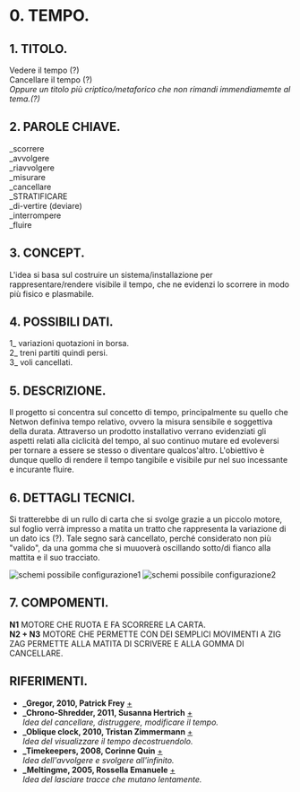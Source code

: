 # 0. TEMPO.

## 1. TITOLO.
Vedere il tempo (?)  
Cancellare il tempo (?)  
_Oppure un titolo più criptico/metaforico 
che non rimandi immendiamemte al tema.(?)_

## 2. PAROLE CHIAVE.
_scorrere  
_avvolgere  
_riavvolgere  
_misurare   
_cancellare  
_STRATIFICARE  
_di-vertire (deviare)  
_interrompere  
_fluire  

## 3. CONCEPT.
L'idea si basa sul costruire un sistema/installazione per rappresentare/rendere visibile il tempo, che ne evidenzi lo scorrere in modo più fisico e plasmabile. 

## 4. POSSIBILI DATI.
1_ variazioni quotazioni in borsa.  
2_ treni partiti quindi persi.  
3_ voli cancellati. 

## 5. DESCRIZIONE.
Il progetto si concentra sul concetto di tempo, principalmente su quello che Netwon definiva tempo relativo, ovvero la misura sensibile e soggettiva della durata. Attraverso un prodotto installativo verrano evidenziati gli aspetti relati alla ciclicità del tempo, al suo continuo mutare ed evoleversi per tornare a essere se stesso o diventare qualcos'altro.
L'obiettivo è dunque quello di rendere il tempo tangibile e visibile pur nel suo incessante e incurante fluire.

## 6. DETTAGLI TECNICI.
Si tratterebbe di un rullo di carta che si svolge grazie a un piccolo motore, sul foglio verrà impresso a matita un tratto che rappresenta la variazione di un dato ics (?). Tale segno sarà cancellato, perché considerato non più "valido", da una gomma che si muuoverà oscillando sotto/di fianco alla mattita e il suo tracciato.

![schemi possibile configurazione1](http://i.imgur.com/WCQ0H38.jpg) ![schemi possibile configurazione2](http://i.imgur.com/Lghm3R6.jpg)

## 7. COMPOMENTI.
**N1** MOTORE CHE RUOTA E FA SCORRERE LA CARTA.  
**N2 + N3** MOTORE CHE PERMETTE CON DEI SEMPLICI MOVIMENTI A ZIG ZAG PERMETTE ALLA MATITA DI SCRIVERE E ALLA GOMMA DI CANCELLARE.


## RIFERIMENTI.

- **_Gregor, 2010, Patrick Frey**
[+](http://www.patrick-frey.com/portfolio/product-design-calendar-gregor-details/)
- **_Chrono-Shredder, 2011, Susanna Hertrich**
[+](http://www.susannahertrich.com/art/chronoshredder.shtml)  
_Idea del cancellare, distruggere, modificare il tempo._
- **_Oblique clock, 2010, Tristan Zimmermann**
[+](http://mocoloco.com/oblique-clock-by-tristan-zimmermann/)  
_Idea del visualizzare il tempo decostruendolo._
- **_Timekeepers, 2008, Corinne Quin**
[+](http://www.bromptondesigndistrict.com/event/t-i-m-e-k-e-e-p-e-r)  
_Idea dell'avvolgere e svolgere all'infinito._
- **_Meltingme, 2005, Rossella Emanuele**
[+](http://www.rossellaemanuele.com/project_pages/meltingme.htm)  
_Idea del lasciare tracce che mutano lentamente._
